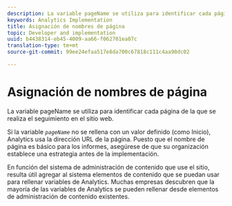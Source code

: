 ```yaml
---
description: La variable pageName se utiliza para identificar cada página de la que se realiza el seguimiento en el sitio web.
keywords: Analytics Implementation
title: Asignación de nombres de página
topic: Developer and implementation
uuid: b4438314-eb45-4009-aa66-f062701ea07c
translation-type: tm+mt
source-git-commit: 99ee24efaa517e8da700c67818c111c4aa90dc02

---
```



# Asignación de nombres de página

La variable pageName se utiliza para identificar cada página de la que se realiza el seguimiento en el sitio web.

Si la variable *`pageName`* no se rellena con un valor definido (como Inicio), Analytics usa la dirección URL de la página. Puesto que el nombre de página es básico para los informes, asegúrese de que su organización establece una estrategia antes de la implementación.

En función del sistema de administración de contenido que use el sitio, resulta útil agregar al sistema elementos de contenido que se puedan usar para rellenar variables de Analytics. Muchas empresas descubren que la mayoría de las variables de Analytics se pueden rellenar desde elementos de administración de contenido existentes.
